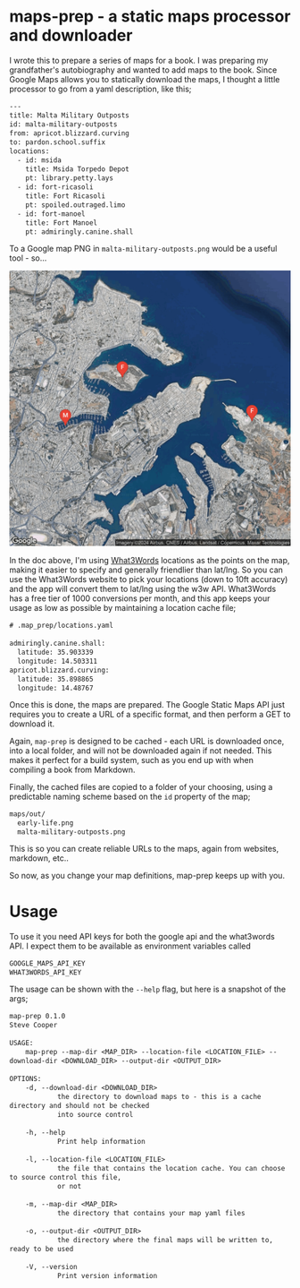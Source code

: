 # maps-prep - a static maps processor and downloader 

I wrote this to prepare a series of maps for a book. I was preparing my grandfather's autobiography and wanted to add maps to the book. Since Google Maps allows you to statically download the maps, I thought a little processor to go from a yaml description, like this;

```
---
title: Malta Military Outposts
id: malta-military-outposts
from: apricot.blizzard.curving
to: pardon.school.suffix
locations:
  - id: msida
    title: Msida Torpedo Depot
    pt: library.petty.lays
  - id: fort-ricasoli
    title: Fort Ricasoli
    pt: spoiled.outraged.limo
  - id: fort-manoel
    title: Fort Manoel
    pt: admiringly.canine.shall
```

To a Google map PNG in `malta-military-outposts.png` would be a useful tool - so...

![malta military outposts](examples/out/malta-military-outposts.png)

In the doc above, I'm using [What3Words](https://what3words.com/) locations as the points on the map, making it easier to specify and generally friendlier than lat/lng. So you can use the What3Words website to pick your locations (down to 10ft accuracy) and the app will convert them to lat/lng using the w3w API. What3Words has a free tier of 1000 conversions per month, and this app keeps your usage as low as possible by maintaining a location cache file;

```
# .map_prep/locations.yaml

admiringly.canine.shall:
  latitude: 35.903339
  longitude: 14.503311
apricot.blizzard.curving:
  latitude: 35.898865
  longitude: 14.48767
```

Once this is done, the maps are prepared. The Google Static Maps API just requires you to create a URL of a specific format, and then perform a GET to download it.

Again, `map-prep` is designed to be cached - each URL is downloaded once, into a local folder, and will not be downloaded again if not needed. This makes it perfect for a build system, such as you end up with when compiling a book from Markdown.

Finally, the cached files are copied to a folder of your choosing, using a predictable naming scheme based on the `id` property of the map;

```
maps/out/
  early-life.png
  malta-military-outposts.png
```

This is so you can create reliable URLs to the maps, again from websites, markdown, etc.. 

So now, as you change your map definitions, map-prep keeps up with you.

# Usage

To use it you need API keys for both the google api and the what3words API. I expect them to be available as environment variables called

```
GOOGLE_MAPS_API_KEY
WHAT3WORDS_API_KEY
```

The usage can be shown with the `--help` flag, but here is a snapshot of the args;

```
map-prep 0.1.0
Steve Cooper

USAGE:
    map-prep --map-dir <MAP_DIR> --location-file <LOCATION_FILE> --download-dir <DOWNLOAD_DIR> --output-dir <OUTPUT_DIR>

OPTIONS:
    -d, --download-dir <DOWNLOAD_DIR>
            the directory to download maps to - this is a cache directory and should not be checked
            into source control

    -h, --help
            Print help information

    -l, --location-file <LOCATION_FILE>
            the file that contains the location cache. You can choose to source control this file,
            or not

    -m, --map-dir <MAP_DIR>
            the directory that contains your map yaml files

    -o, --output-dir <OUTPUT_DIR>
            the directory where the final maps will be written to, ready to be used

    -V, --version
            Print version information
```